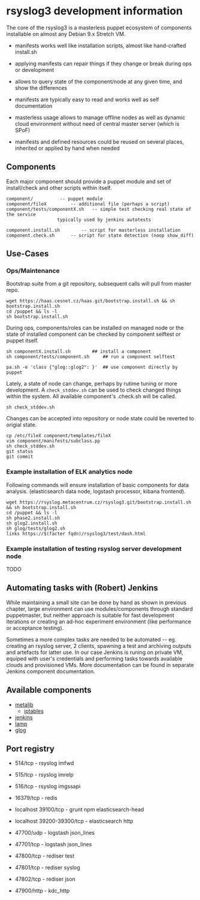 # rsyslog3 development information

The core of the rsyslog3 is a masterless puppet ecosystem of components installable
on almost any Debian 9.x Stretch VM.

* manifests works well like installation scripts, almost like hand-crafted install.sh
* applying manifests can repair things if they change or break during ops or development
* allows to query state of the component/node at any given time, and show the differences

* manifests are typically easy to read and works well as self documentation
* masterless usage allows to manage offline nodes as well as dynamic cloud environment without need of central master server (which is SPoF)
* manifests and defined resources could be reused on several places, inherited or applied by hand when needed


## Components

Each major component should provide a puppet module and set of install/check
and other scripts within itself.

```
component/			-- puppet module
component/fileX			-- additional file (perhaps a script)
component/tests/componentX.sh	-- simple test checking real state of the service
  				   typically used by jenkins autotests

component.install.sh		-- script for masterless installation
component.check.sh		-- script for state detection (noop show_diff)
```

## Use-Cases

### Ops/Maintenance

Bootstrap suite from a git repository, subsequent calls will pull from master repo.

```
wget https://haas.cesnet.cz/haas.git/bootstrap.install.sh && sh bootstrap.install.sh
cd /puppet && ls -l
sh bootstrap.install.sh
```

During ops, components/roles can be installed on managed node or the state of
installed component can be checked by component selftest or puppet itself.

```
sh componentX.install.sh 		## install a component
sh component/tests/component.sh		## run a component selftest

pa.sh -e 'class {"glog::glog2": }'	## use component directly by puppet
```

Lately, a state of node can change, perhaps by rutime tuning or more
development. A `check_stddev.sh` can be used to check changed things within the
system. All available component's .check.sh will be called.

```
sh check_stddev.sh
```

Changes can be accepted into repository or node state could be reverted to origial state.

``` 
cp /etc/fileX component/templates/fileX
vim component/manifests/subclass.pp
sh check_stddev.sh
git status
git commit
```

### Example installation of ELK analytics node

Following commands will ensure installation of basic components for data analysis.
(elasticsearch data node, logstash processor, kibana frontend).

```
wget https://rsyslog.metacentrum.cz/rsyslog3.git/bootstrap.install.sh && sh bootstrap.install.sh
cd /puppet && ls -l
sh phase2.install.sh
sh glog2.install.sh
sh glog/tests/glog2.sh
links https://$(facter fqdn)/rsyslog3/test/dash.html
```
 
### Example installation of testing rsyslog server development node

TODO

## Automating tasks with (Robert) Jenkins

While maintaining a small site can be done by hand as shown in previous
chapter, large environment can use modules/components through standard
puppetmaster, but neither approach is suitable for fast development iterations
or creating an ad-hoc experiment environment (like performance or acceptance
testing).

Sometimes a more complex tasks are needed to be automated -- eg. creating an
rsyslog server, 2 clients, spawning a test and archiving outputs and artefacts
for latter use. In our case Jenkins is runing on private VM, equiped with
user's credentials and performing tasks towards available clouds and
provisioned VMs. More documentation can be found in separate Jenkins component
documentation.

## Available components

* [metalib](https://github.com/bodik/rsyslog3/tree/master/metalib/)
  * [iptables](https://github.com/bodik/rsyslog3/tree/master/iptables/)
* [jenkins](https://github.com/bodik/rsyslog3/tree/master/jenkins/)
* [lamp](https://github.com/bodik/rsyslog3/tree/master/lamp/)
* [glog](https://github.com/bodik/rsyslog3/tree/master/glog/)

## Port registry

* 514/tcp - rsyslog imfwd
* 515/tcp - rsyslog imrelp
* 516/tcp - rsyslog imgssapi

* 16379/tcp - redis

* localhost 39100/tcp - grunt npm elasticsearch-head
* localhost 39200-39300/tcp - elasticsearch http

* 47700/udp - logstash json_lines
* 47701/tcp - logstash json_lines

* 47800/tcp - rediser test
* 47801/tcp - rediser syslog
* 47802/tcp - rediser json

* 47900/http - kdc_http

